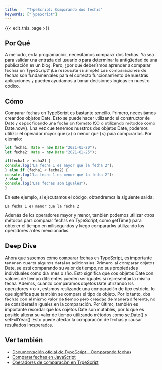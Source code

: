```yaml
---
title:    "TypeScript: Comparando dos fechas"
keywords: ["TypeScript"]
---
```


{{< edit_this_page >}}

## Por Qué

A menudo, en la programación, necesitamos comparar dos fechas. Ya sea para validar una entrada del usuario o para determinar la antigüedad de una publicación en un blog. Pero, ¿por qué deberíamos aprender a comparar fechas en TypeScript? ¡La respuesta es simple! Las comparaciones de fechas son fundamentales para el correcto funcionamiento de nuestras aplicaciones y pueden ayudarnos a tomar decisiones lógicas en nuestro código.

## Cómo

Comparar fechas en TypeScript es bastante sencillo. Primero, necesitamos crear dos objetos Date. Esto se puede hacer utilizando el constructor de Date y especificando una fecha en formato ISO o utilizando métodos como Date.now(). Una vez que tenemos nuestros dos objetos Date, podemos utilizar el operador mayor que (>) o menor que (<) para compararlos. Por ejemplo:

```TypeScript
let fecha1: Date = new Date("2021-01-20");
let fecha2: Date = new Date("2021-01-25");

if(fecha1 > fecha2) {
console.log("La fecha 1 es mayor que la fecha 2");
} else if (fecha1 < fecha2) {
console.log("La fecha 1 es menor que la fecha 2");
} else {
console.log("Las fechas son iguales");
}
```

En este ejemplo, si ejecutamos el código, obtendremos la siguiente salida:

```
La fecha 1 es menor que la fecha 2
```

Además de los operadores mayor y menor, también podemos utilizar otros métodos para comparar fechas en TypeScript, como getTime() para obtener el tiempo en milisegundos y luego compararlos utilizando los operadores antes mencionados.

## Deep Dive

Ahora que sabemos cómo comparar fechas en TypeScript, es importante tener en cuenta algunos detalles adicionales. Primero, al comparar objetos Date, se está comparando su valor de tiempo, no sus propiedades individuales como día, mes o año. Esto significa que dos objetos Date con valores de tiempo diferentes pueden ser iguales si representan la misma fecha. Además, cuando comparamos objetos Date utilizando los operadores > o <, estamos realizando una comparación de tipo estricto, lo que significa que también se compara el tipo de objeto. Por lo tanto, dos fechas con el mismo valor de tiempo pero creadas de manera diferente, no se considerarán iguales en la comparación. Por último, también es importante recordar que los objetos Date son mutables, por lo que es posible alterar su valor de tiempo utilizando métodos como setDate() o setFullYear(). Esto puede afectar la comparación de fechas y causar resultados inesperados.

## Ver también

- [Documentación oficial de TypeScript - Comparando fechas](https://www.typescriptlang.org/docs/handbook/standard-library.html#comparing-dates)
- [Comparar fechas en JavaScript](https://www.w3schools.com/js/js_dates_compare.asp)
- [Operadores de comparación en TypeScript](https://www.javatpoint.com/typescript-comparison-and-logical-operators)